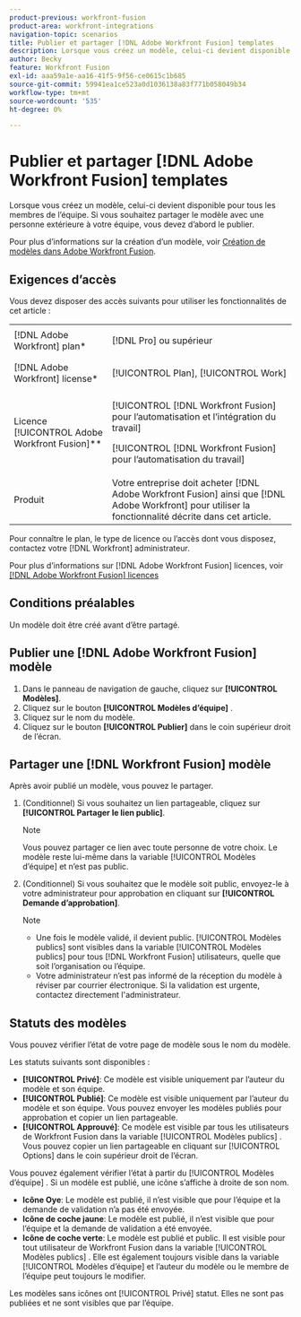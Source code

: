 ```yaml
---
product-previous: workfront-fusion
product-area: workfront-integrations
navigation-topic: scenarios
title: Publier et partager [!DNL Adobe Workfront Fusion] templates
description: Lorsque vous créez un modèle, celui-ci devient disponible pour tous les membres de l’équipe. Si vous souhaitez partager le modèle avec une personne extérieure à votre équipe, vous devez d’abord le publier.
author: Becky
feature: Workfront Fusion
exl-id: aaa59a1e-aa16-41f5-9f56-ce0615c1b685
source-git-commit: 59941ea1ce523a0d1036138a83f771b058049b34
workflow-type: tm+mt
source-wordcount: '535'
ht-degree: 0%

---
```


# Publier et partager [!DNL Adobe Workfront Fusion] templates

Lorsque vous créez un modèle, celui-ci devient disponible pour tous les membres de l’équipe. Si vous souhaitez partager le modèle avec une personne extérieure à votre équipe, vous devez d’abord le publier.

Pour plus d’informations sur la création d’un modèle, voir [Création de modèles dans Adobe Workfront Fusion](../../../workfront-fusion/scenarios/templates/create-new-fusion-templates.md).

## Exigences d’accès

Vous devez disposer des accès suivants pour utiliser les fonctionnalités de cet article :

<table style="table-layout:auto"> 
 <col> 
 <col> 
 <tbody> 
  <tr> 
    <td role="rowheader">[!DNL Adobe Workfront] plan*</td> 
   <td> <p>[!DNL Pro] ou supérieur</p> </td> 
  </tr> 
  <tr data-mc-conditions=""> 
   <td role="rowheader">[!DNL Adobe Workfront] license*</td> 
   <td> <p>[!UICONTROL Plan], [!UICONTROL Work]</p> </td> 
  </tr> 
  <tr> 
   <td role="rowheader">Licence [!UICONTROL Adobe Workfront Fusion]**</td> 
  <td> <p>[!UICONTROL [!DNL Workfront Fusion] pour l’automatisation et l’intégration du travail] </p><p>[!UICONTROL [!DNL Workfront Fusion] pour l’automatisation du travail] </p>  </td>    </tr> 
  </tr> 
  <tr> 
   <td role="rowheader">Produit</td> 
   <td>Votre entreprise doit acheter [!DNL Adobe Workfront Fusion] ainsi que [!DNL Adobe Workfront] pour utiliser la fonctionnalité décrite dans cet article.</td> 
  </tr> 
 </tbody> 
</table>

Pour connaître le plan, le type de licence ou l’accès dont vous disposez, contactez votre [!DNL Workfront] administrateur.

Pour plus d’informations sur [!DNL Adobe Workfront Fusion] licences, voir [[!DNL Adobe Workfront Fusion] licences](../../../workfront-fusion/get-started/license-automation-vs-integration.md)

## Conditions préalables

Un modèle doit être créé avant d’être partagé.

## Publier une [!DNL Adobe Workfront Fusion] modèle

1. Dans le panneau de navigation de gauche, cliquez sur **[!UICONTROL Modèles]**.
1. Cliquez sur le bouton **[!UICONTROL Modèles d’équipe]** .
1. Cliquez sur le nom du modèle.
1. Cliquez sur le bouton **[!UICONTROL Publier]** dans le coin supérieur droit de l’écran.

## Partager une [!DNL Workfront Fusion] modèle

Après avoir publié un modèle, vous pouvez le partager.

1. (Conditionnel) Si vous souhaitez un lien partageable, cliquez sur **[!UICONTROL Partager le lien public]**.

   >[!NOTE]
   >
   >Vous pouvez partager ce lien avec toute personne de votre choix. Le modèle reste lui-même dans la variable [!UICONTROL Modèles d’équipe] et n’est pas public.

1. (Conditionnel) Si vous souhaitez que le modèle soit public, envoyez-le à votre administrateur pour approbation en cliquant sur **[!UICONTROL Demande d’approbation]**.

   >[!NOTE]
   >
   >* Une fois le modèle validé, il devient public. [!UICONTROL Modèles publics] sont visibles dans la variable [!UICONTROL Modèles publics] pour tous [!DNL Workfront Fusion] utilisateurs, quelle que soit l’organisation ou l’équipe.
   >* Votre administrateur n’est pas informé de la réception du modèle à réviser par courrier électronique. Si la validation est urgente, contactez directement l&#39;administrateur.



## Statuts des modèles

Vous pouvez vérifier l’état de votre page de modèle sous le nom du modèle.

Les statuts suivants sont disponibles :

* **[!UICONTROL Privé]**: Ce modèle est visible uniquement par l’auteur du modèle et son équipe.
* **[!UICONTROL Publié]**: Ce modèle est visible uniquement par l’auteur du modèle et son équipe. Vous pouvez envoyer les modèles publiés pour approbation et copier un lien partageable.
* **[!UICONTROL Approuvé]**: Ce modèle est visible par tous les utilisateurs de Workfront Fusion dans la variable [!UICONTROL Modèles publics] . Vous pouvez copier un lien partageable en cliquant sur [!UICONTROL Options] dans le coin supérieur droit de l’écran.

Vous pouvez également vérifier l’état à partir du [!UICONTROL Modèles d’équipe] . Si un modèle est publié, une icône s’affiche à droite de son nom.

* **Icône Oye**: Le modèle est publié, il n’est visible que pour l’équipe et la demande de validation n’a pas été envoyée.
* **Icône de coche jaune**: Le modèle est publié, il n’est visible que pour l’équipe et la demande de validation a été envoyée.
* **Icône de coche verte**: Le modèle est publié et public. Il est visible pour tout utilisateur de Workfront Fusion dans la variable [!UICONTROL Modèles publics] . Elle est également toujours visible dans la variable [!UICONTROL Modèles d’équipe] et l’auteur du modèle ou le membre de l’équipe peut toujours le modifier.

Les modèles sans icônes ont [!UICONTROL Privé] statut. Elles ne sont pas publiées et ne sont visibles que par l’équipe.
